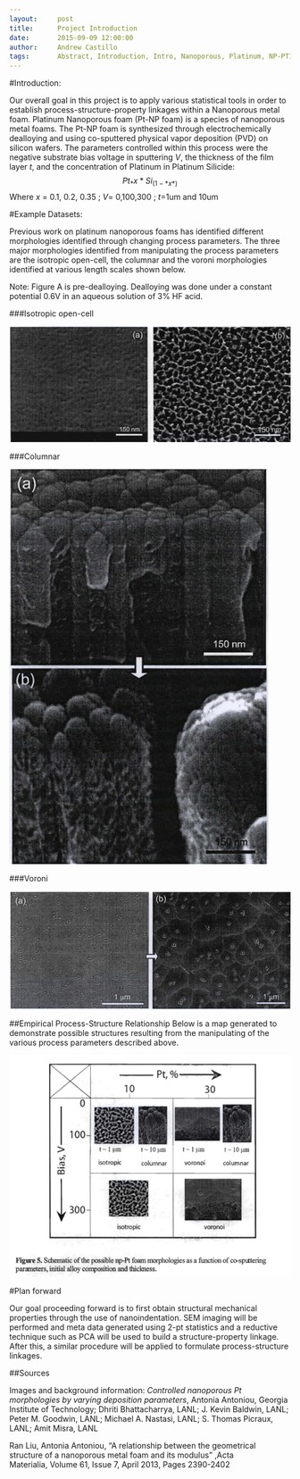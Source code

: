 ```yaml
---
layout:     post
title:      Project Introduction
date:       2015-09-09 12:00:00
author:     Andrew Castillo
tags: 		Abstract, Introduction, Intro, Nanoporous, Platinum, NP-PT1
---
```

<!-- Start Writing Below in Markdown -->

#Introduction:

Our overall goal in this project is to apply various statistical tools in order to establish process-structure-property linkages
within a Nanoporous metal foam. Platinum Nanoporous foam (Pt-NP foam) is a species of nanoporous metal foams. The Pt-NP foam is synthesized through electrochemically dealloying 
and using co-sputtered physical vapor deposition (PVD) on silicon wafers. The parameters controlled within this process were the negative
substrate bias voltage in sputtering *V*, the thickness of the film layer *t*, and the concentration of Platinum in Platinum Silicide: $$ Pt_*x*Si_(1-*x*) $$ Where *x* = 0.1, 0.2, 0.35 ; *V*= 0,100,300 ; *t*=1um and 10um  

#Example Datasets:

Previous work on platinum nanoporous foams has identified different morphologies identified through changing process parameters. The three major morphologies identified from manipulating the process parameters are 
the isotropic open-cell, the columnar and the voroni morphologies identified at various length scales shown below. 

Note: Figure A is pre-dealloying. Dealloying was done under a constant potential 0.6V in an aqueous solution of 3% HF acid. 

###Isotropic open-cell

![Isotropic Open-cell](/img/Post_1/IsotropicMorphology.PNG)

###Columnar

![Columnar Morphology](/img/Post_1/ColumnarMorphology.PNG)

###Voroni

![Voroni Morphology](/img/Post_1/VoroniMorphology.PNG)


##Empirical Process-Structure Relationship
Below is a map generated to demonstrate possible structures resulting from the manipulating of the various process parameters described above.
 
![Empirical Manufacturing Process](/img/Post_1/Manufacturing.PNG)

#Plan forward

Our goal proceeding forward is to first obtain structural mechanical properties through the use of nanoindentation. SEM imaging will be performed and meta data generated using 2-pt statistics and a reductive technique such as PCA will be used to build a structure-property linkage. After this, a similar procedure will be applied to formulate process-structure linkages.

##Sources

Images and background information: *Controlled nanoporous Pt morphologies by varying deposition parameters*, Antonia Antoniou, Georgia Institute of Technology; Dhriti Bhattacharrya, LANL; J. Kevin Baldwin, LANL; Peter M. Goodwin, LANL; Michael A. Nastasi, LANL; S. Thomas Picraux, LANL; Amit Misra, LANL

Ran Liu, Antonia Antoniou, “A relationship between the geometrical structure of a nanoporous metal foam and its modulus” ,Acta Materialia, Volume 61, Issue 7, April 2013, Pages 2390-2402



